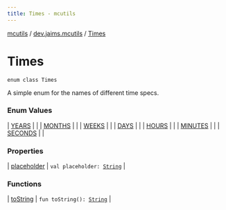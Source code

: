 ```yaml
---
title: Times - mcutils
---
```


[mcutils](../../index.html) / [dev.jaims.mcutils](../index.html) / [Times](./index.html)

# Times

`enum class Times`

A simple enum for the names of different time specs.

### Enum Values

| [YEARS](-y-e-a-r-s.html) |  |
| [MONTHS](-m-o-n-t-h-s.html) |  |
| [WEEKS](-w-e-e-k-s.html) |  |
| [DAYS](-d-a-y-s.html) |  |
| [HOURS](-h-o-u-r-s.html) |  |
| [MINUTES](-m-i-n-u-t-e-s.html) |  |
| [SECONDS](-s-e-c-o-n-d-s.html) |  |

### Properties

| [placeholder](placeholder.html) | `val placeholder: `[`String`](https://kotlinlang.org/api/latest/jvm/stdlib/kotlin/-string/index.html) |

### Functions

| [toString](to-string.html) | `fun toString(): `[`String`](https://kotlinlang.org/api/latest/jvm/stdlib/kotlin/-string/index.html) |

